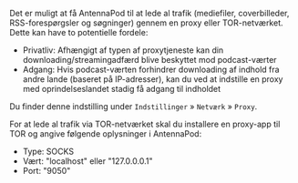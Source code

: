 Det er muligt at få AntennaPod til at lede al trafik (mediefiler, coverbilleder,
RSS-forespørgsler og søgninger) gennem en proxy eller TOR-netværket. Dette kan
have to potentielle fordele:

- Privatliv: Afhængigt af typen af proxytjeneste kan din
downloading/streamingadfærd blive beskyttet mod podcast-værter
- Adgang: Hvis podcast-værten forhindrer downloading af indhold fra andre lande
(baseret på IP-adresser), kan du ved at indstille en proxy med oprindelseslandet
stadig få adgang til indholdet

Du finder denne indstilling under `Indstillinger` » `Netværk` » `Proxy`.

For at lede al trafik via TOR-netværket skal du installere en proxy-app til TOR
og angive følgende oplysninger i AntennaPod:

- Type: SOCKS
- Vært: "localhost" eller "127.0.0.0.1"
- Port: "9050"
